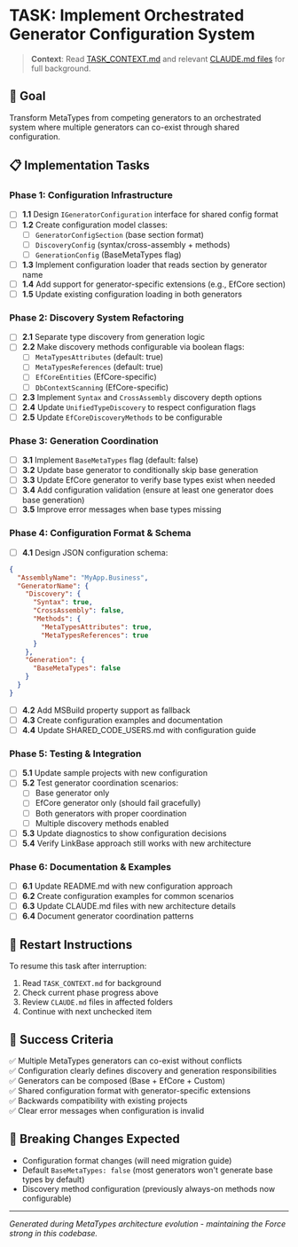 # TASK: Implement Orchestrated Generator Configuration System

> **Context**: Read [TASK_CONTEXT.md](./TASK_CONTEXT.md) and relevant [CLAUDE.md files](./src/) for full background.

## 🎯 Goal
Transform MetaTypes from competing generators to an orchestrated system where multiple generators can co-exist through shared configuration.

## 📋 Implementation Tasks

### Phase 1: Configuration Infrastructure
- [ ] **1.1** Design `IGeneratorConfiguration` interface for shared config format
- [ ] **1.2** Create configuration model classes:
  - [ ] `GeneratorConfigSection` (base section format)  
  - [ ] `DiscoveryConfig` (syntax/cross-assembly + methods)
  - [ ] `GenerationConfig` (BaseMetaTypes flag)
- [ ] **1.3** Implement configuration loader that reads section by generator name
- [ ] **1.4** Add support for generator-specific extensions (e.g., EfCore section)
- [ ] **1.5** Update existing configuration loading in both generators

### Phase 2: Discovery System Refactoring
- [ ] **2.1** Separate type discovery from generation logic
- [ ] **2.2** Make discovery methods configurable via boolean flags:
  - [ ] `MetaTypesAttributes` (default: true)
  - [ ] `MetaTypesReferences` (default: true) 
  - [ ] `EfCoreEntities` (EfCore-specific)
  - [ ] `DbContextScanning` (EfCore-specific)
- [ ] **2.3** Implement `Syntax` and `CrossAssembly` discovery depth options
- [ ] **2.4** Update `UnifiedTypeDiscovery` to respect configuration flags
- [ ] **2.5** Update `EfCoreDiscoveryMethods` to be configurable

### Phase 3: Generation Coordination
- [ ] **3.1** Implement `BaseMetaTypes` flag (default: false)
- [ ] **3.2** Update base generator to conditionally skip base generation
- [ ] **3.3** Update EfCore generator to verify base types exist when needed
- [ ] **3.4** Add configuration validation (ensure at least one generator does base generation)
- [ ] **3.5** Improve error messages when base types missing

### Phase 4: Configuration Format & Schema
- [ ] **4.1** Design JSON configuration schema:
```json
{
  "AssemblyName": "MyApp.Business",
  "GeneratorName": {
    "Discovery": {
      "Syntax": true,
      "CrossAssembly": false,
      "Methods": {
        "MetaTypesAttributes": true,
        "MetaTypesReferences": true
      }
    },
    "Generation": {
      "BaseMetaTypes": false
    }
  }
}
```
- [ ] **4.2** Add MSBuild property support as fallback
- [ ] **4.3** Create configuration examples and documentation
- [ ] **4.4** Update SHARED_CODE_USERS.md with configuration guide

### Phase 5: Testing & Integration
- [ ] **5.1** Update sample projects with new configuration
- [ ] **5.2** Test generator coordination scenarios:
  - [ ] Base generator only
  - [ ] EfCore generator only (should fail gracefully)
  - [ ] Both generators with proper coordination
  - [ ] Multiple discovery methods enabled
- [ ] **5.3** Update diagnostics to show configuration decisions
- [ ] **5.4** Verify LinkBase approach still works with new architecture

### Phase 6: Documentation & Examples
- [ ] **6.1** Update README.md with new configuration approach
- [ ] **6.2** Create configuration examples for common scenarios
- [ ] **6.3** Update CLAUDE.md files with new architecture details
- [ ] **6.4** Document generator coordination patterns

## 🔄 Restart Instructions

To resume this task after interruption:
1. Read `TASK_CONTEXT.md` for background
2. Check current phase progress above
3. Review `CLAUDE.md` files in affected folders
4. Continue with next unchecked item

## 🎯 Success Criteria

✅ Multiple MetaTypes generators can co-exist without conflicts  
✅ Configuration clearly defines discovery and generation responsibilities  
✅ Generators can be composed (Base + EfCore + Custom)  
✅ Shared configuration format with generator-specific extensions  
✅ Backwards compatibility with existing projects  
✅ Clear error messages when configuration is invalid  

## 🚨 Breaking Changes Expected

- Configuration format changes (will need migration guide)
- Default `BaseMetaTypes: false` (most generators won't generate base types by default)
- Discovery method configuration (previously always-on methods now configurable)

---
*Generated during MetaTypes architecture evolution - maintaining the Force strong in this codebase.*